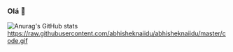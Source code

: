 ### Olá 👋

![Anurag's GitHub stats](https://github-readme-stats.vercel.app/api?username=jvaraujos&show_icons=true&theme=merko&count_private=true)
https://raw.githubusercontent.com/abhisheknaiidu/abhisheknaiidu/master/code.gif
<!--
**jvaraujos/jvaraujos** is a ✨ _special_ ✨ repository because its `README.md` (this file) appears on your GitHub profile.

Here are some ideas to get you started:

- 🔭 I’m currently working on ...
- 🌱 I’m currently learning ...
- 👯 I’m looking to collaborate on ...
- 🤔 I’m looking for help with ...
- 💬 Ask me about ...
- 📫 How to reach me: ...
- 😄 Pronouns: ...
- ⚡ Fun fact: ...
-->
